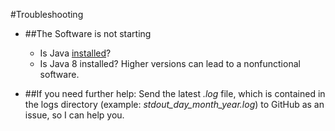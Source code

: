 #Troubleshooting
- ##The Software is not starting
  - Is Java [installed](https://github.com/KarasuRou/LernSoftware/tree/master/docs/english/java_installing.md)?
  - Is Java 8 installed? Higher versions can lead to a nonfunctional software.

- ##If you need further help:
    Send the latest _.log_ file, which is contained in the logs directory (example: _stdout_day_month_year.log_) to GitHub as an issue, so I can help you.